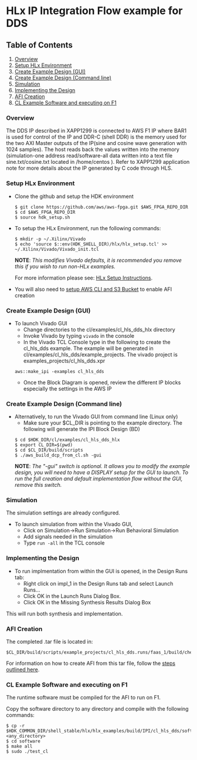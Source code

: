 # HLx IP Integration Flow example for DDS

## Table of Contents

1. [Overview](#overview)
2. [Setup HLx Environment](#env)
3. [Create Example Design (GUI)](#createbdgui)
4. [Create Example Design (Command line)](#createbd)
5. [Simulation](#sim)
6. [Implementing the Design](#impl)
7. [AFI Creation](#aficreation)
8. [CL Example Software and executing on F1](#swf1)

<a name="overview"></a>
### Overview

The DDS IP described in XAPP1299 is connected to AWS F1 IP where BAR1 is used for control of the IP and DDR-C (shell DDR) is the memory used for the two AXI Master outputs of the IP(sine and cosine wave generation with 1024 samples). The host reads back the values written into the memory (simulation-one address read/software-all data written into a text file sine.txt/cosine.txt located in /home/centos ). Refer to XAPP1299 application note for more details about the IP generated by C code through HLS.

<a name="env"></a>
### Setup HLx Environment

* Clone the github and setup the HDK environment
   ```
   $ git clone https://github.com/aws/aws-fpga.git $AWS_FPGA_REPO_DIR
   $ cd $AWS_FPGA_REPO_DIR
   $ source hdk_setup.sh
   ```
* To setup the HLx Environment, run the following commands:
   ```
   $ mkdir -p ~/.Xilinx/Vivado
   $ echo 'source $::env(HDK_SHELL_DIR)/hlx/hlx_setup.tcl' >> ~/.Xilinx/Vivado/Vivado_init.tcl
   ```
   **NOTE**: *This modifies Vivado defaults, it is recommended you remove this if you wish to run non-HLx examples.* 
   
   For more information please see: [HLx Setup Instructions](../../../../hdk/docs/IPI_GUI_Vivado_Setup.md).

* You will also need to [setup AWS CLI and S3 Bucket](../../../../SDAccel/docs/Setup_AWS_CLI_and_S3_Bucket.md) to enable AFI creation

<a name="createbdgui"></a>
### Create Example Design (GUI)

* To launch Vivado GUI
   * Change directories to the cl/examples/cl\_hls\_dds\_hlx directory
   * Invoke Vivado by typing `vivado` in the console
   * In the Vivado TCL Console type in the following to create the cl_hls_dds example. The example will be generated in cl/examples/cl_hls_dds/example_projects. The vivado project is examples_projects/cl_hls_dds.xpr
   ```
   aws::make_ipi -examples cl_hls_dds
   ```
   * Once the Block Diagram is opened, review the different IP blocks especially the settings in the AWS IP

<a name="createbd"></a>
### Create Example Design (Command line)

* Alternatively, to run the Vivado GUI from command line (Linux only)
   * Make sure your $CL_DIR is pointing to the example directory. The following will generate the IPI Block Design (BD)
   ```
   $ cd $HDK_DIR/cl/examples/cl_hls_dds_hlx
   $ export CL_DIR=$(pwd)
   $ cd $CL_DIR/build/scripts
   $ ./aws_build_dcp_from_cl.sh -gui
   ```    
   **NOTE**: *The "-gui" switch is optional. It allows you to modify the example design, you will need to have a DISPLAY setup for the GUI to launch. To run the full creation and default implementation flow without the GUI, remove this switch.*

<a name="sim"></a>
### Simulation

The simulation settings are already configured.

* To launch simulation from within the Vivado GUI, 
   * Click on Simulation->Run Simulation->Run Behavioral Simulation
   * Add signals needed in the simulation
   * Type `run -all` in the TCL console

<a name="impl"></a>
### Implementing the Design

* To run implmentation from within the GUI is opened, in the Design Runs tab:
   * Right click on impl\_1 in the Design Runs tab and select Launch Runs…
   * Click OK in the Launch Runs Dialog Box.
   * Click OK in the Missing Synthesis Results Dialog Box

This will run both synthesis and implementation.

<a name="aficreation"></a>
### AFI Creation

The completed .tar file is located in: 
```
$CL_DIR/build/scripts/example_projects/cl_hls_dds.runs/faas_1/build/checkpoints/to_aws/<timestamp>.Developer_CL.tar  
```
For information on how to create AFI from this tar file, follow the [steps outlined here](../../../README.md#step3).

<a name="swf1"></a>
### CL Example Software and executing on F1

The runtime software must be compiled for the AFI to run on F1.

Copy the software directory to any directory and compile with the following commands:
```
$ cp -r $HDK_COMMON_DIR/shell_stable/hlx/hlx_examples/build/IPI/cl_hls_dds/software <any_directory>
$ cd software
$ make all
$ sudo ./test_cl
```
